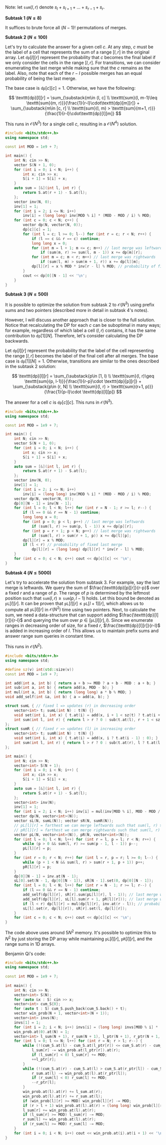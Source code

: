 Note: let $\texttt{sum}(l, r)$ denote $s_l + s_{l+1} + \dots + s_{r-1} + s_r$.

**Subtask 1 ($N\leq 8$)**

It suffices to brute force all $(N-1)!$ permutations of merges.

**Subtask 2 ($N\leq 100$)**

Let's try to calculate the answer for a given cell $c$. At any step, $c$ must be
the label of a cell that represents the sum of a range $[l, r]$ in the original
array. Let $\texttt{dp}[l][r]$ represent the probability that $c$ becomes the
final label if we only consider the cells in the range $[l, r]$. For
transitions, we can consider enumerating the last merge while making sure that
the $c$ remains as the label. Also, note that each of the $r-l$ possible merges
has an equal probability of being the last merge.

The base case is $\texttt{dp}[c][c] = 1$. Otherwise, we have the following:

$$
\texttt{dp}[l][r] =
\sum_{\substack{m\in (l, c] \\ \texttt{sum}(l, m-1)\leq \texttt{sum}(m, r)}}{\frac{1}{r-l}\cdot\texttt{dp}[m][r]} +
\sum_{\substack{m\in [c, r] \\ \texttt{sum}(l, m) > \texttt{sum}(m+1, r)}}{\frac{1}{r-l}\cdot\texttt{dp}[l][m]}
$$

This runs in $\mathcal O(N^3)$ for a single cell $c$, resulting in a
$\mathcal O(N^4)$ solution.

```cpp
#include <bits/stdc++.h>
using namespace std;

const int MOD = 1e9 + 7;

int main() {
    int N; cin >> N;
    vector S(N + 1, 0);
    for (int i = 0; i < N; i++) {
        int x; cin >> x;
        S[i + 1] = S[i] + x;
    }
    auto sum = [&](int l, int r) {
        return S.at(r + 1) - S.at(l);
    };
    vector inv(N, 0);
    inv[1] = 1;
    for (int i = 2; i <= N; i++)
        inv[i] = (long long) inv[MOD % i] * (MOD - MOD / i) % MOD;
    for (int c = 0; c < N; c++) {
        vector dp(N, vector(N, 0));
        dp[c][c] = 1;
        for (int l = c; l >= 0; l--) for (int r = c; r < N; r++) {
            if (l == c && r == c) continue;
            long long x = 0;
            for (int m = l + 1; m <= c; m++) // last merge was leftwards
                if (sum(m, r) >= sum(l, m - 1)) x += dp[m][r];
            for (int m = c; m < r; m++) // last merge was rightwards
                if (sum(l, m) > sum(m + 1, r)) x += dp[l][m]; 
            dp[l][r] = x % MOD * inv[r - l] % MOD; // probability of fixed last merge
        }
        cout << dp[0][N - 1] << '\n';
    }
}
```

**Subtask 3 ($N\leq 500$)**

It is possible to optimize the solution from subtask 2 to $\mathcal O(N^3)$
using prefix sums and two pointers (described more in detail in subtask 4's
notes).

However, I will discuss another approach that is closer to the full solution.
Notice that recalculating the DP for each $c$ can be suboptimal in many ways;
for example, regardless of which label a cell $(l, r)$ contains, it has the same
contribution to $\texttt{dp}[1][N]$. Therefore, let's consider calculating the
DP backwards.

Let $\texttt{dp}[l][r]$ represent the probability that the label of the cell
representing the range $[l, r]$ becomes the label of the final cell after all
merges. The base case is $\texttt{dp}[1][N] = 1$. Otherwise, transitions are
similar to the ones described in the subtask 2 solution:

$$
\texttt{dp}[l][r] =
\sum_{\substack{p\in [1, l) \\ \texttt{sum}(l, r)\geq \texttt{sum}(p, l-1)}}{\frac{1}{r-p}\cdot \texttt{dp}[p][r]} +
\sum_{\substack{p\in (r, N] \\ \texttt{sum}(l, r) > \texttt{sum}(r+1, p)}}{\frac{1}{p-l}\cdot \texttt{dp}[l][p]}
$$

The answer for a cell $c$ is $\texttt{dp}[c][c]$. This runs in
$\mathcal O(N^3)$.

```cpp
#include <bits/stdc++.h>
using namespace std;

const int MOD = 1e9 + 7;

int main() {
    int N; cin >> N;
    vector S(N + 1, 0);
    for (int i = 0; i < N; i++) {
        int x; cin >> x;
        S[i + 1] = S[i] + x;
    }
    auto sum = [&](int l, int r) {
        return S.at(r + 1) - S.at(l);
    };
    vector inv(N, 0);
    inv[1] = 1;
    for (int i = 2; i <= N; i++)
        inv[i] = (long long) inv[MOD % i] * (MOD - MOD / i) % MOD;
    vector dp(N, vector(N, 0));
    dp[0][N - 1] = inv[N - 1];
    for (int l = 0; l < N; l++) for (int r = N - 1; r >= l; r--) {
        if (l == 0 && r == N - 1) continue;
        long long x = 0;
        for (int p = 0; p < l; p++) // last merge was leftwards
            if (sum(l, r) >= sum(p, l - 1)) x += dp[p][r];
        for (int p = r + 1; p < N; p++) // last merge was rightwards
            if (sum(l, r) > sum(r + 1, p)) x += dp[l][p];
        dp[l][r] = x % MOD;
        if (l < r) // probability of fixed last merge
            dp[l][r] = (long long) dp[l][r] * inv[r - l] % MOD;
    }
    for (int c = 0; c < N; c++) cout << dp[c][c] << '\n';
}
```

**Subtask 4 $(N\leq 5000$)**

Let's try to accelerate the solution from subtask 3. For example, say the last
merge is leftwards. We query the sum of $\frac{\texttt{dp}[p][r]}{r-p}$ over a
fixed $r$ and a range of $p$. The range of $p$ is determined by the leftmost
position such that $\texttt{sum}(l, r)\geq \texttt{sum}(p, l-1)$ holds. Let this
bound be denoted as $\texttt{pL}[l][r]$. It can be proven that
$\texttt{pL}[l][r]\leq \texttt{pL}[l+1][r]$, which allows us to compute all
$\texttt{pL}[l][r]$ in $\mathcal O(N^2)$ time using two pointers. Next, to
calculate the sum, we need a data-structure that can support adding
$\frac{\texttt{dp}[l][r]}{r-l}$ and querying the sum over
$p\in [\texttt{pL}[l][r], l)$. Since we enumerate ranges in decreasing order of
size, for a fixed $r$, $\frac{\texttt{dp}[l][r]}{r-l}$ is added in increasing
order of $l$. This allows us to maintain prefix sums and answer range sum
queries in constant time.

This runs in $\mathcal O(N^2)$.

```cpp
#include <bits/stdc++.h>
using namespace std;

#define sz(v) int(std::size(v))
const int MOD = 1e9 + 7;

int add(int a, int b) { return a + b >= MOD ? a + b - MOD : a + b; }
int sub(int a, int b) { return add(a, MOD - b); }
int mul(int a, int b) { return (long long) a * b % MOD; }
void add_self(int &a, int b) { a = add(a, b); }

struct sumL { // fixed l => updates (r) in decreasing order
    vector<int> t; sumL(int N) : t(N) {}
    void set(int i, int x) { t.at(i) = add(x, i + 1 < sz(t) ? t.at(i + 1) : 0); }
    int sum(int l, int r) { return l > r ? 0 : sub(t.at(l), r + 1 < sz(t) ? t.at(r + 1) : 0); }
};
struct sumR { // fixed r => updates (l) in increasing order
    vector<int> t; sumR(int N) : t(N) {}
    void set(int i, int x) { t.at(i) = add(x, i ? t.at(i - 1) : 0); }
    int sum(int l, int r) { return l > r ? 0 : sub(t.at(r), l ? t.at(l - 1) : 0); }
};

int main() {
    int N; cin >> N;
    vector<int> S(N + 1);
    for (int i = 0; i < N; i++) {
        int x; cin >> x;
        S[i + 1] = S[i] + x;
    }
    auto sum = [&](int l, int r) {
        return S.at(r + 1) - S.at(l);
    };
    vector<int> inv(N);
    inv[1] = 1;
    for (int i = 2; i < N; i++) inv[i] = mul(inv[MOD % i], MOD - MOD / i);
    vector dp(N, vector<int>(N));
    vector sL(N, sumL(N)); vector sR(N, sumR(N));
    // pL[l][r] = farthest we can merge leftwards such that sum(l, r) >= sum(p, l-1)
    // pR[l][r] = farthest we can merge rightwards such that sum(l, r) > sum(r+1, p)
    vector pL(N, vector<int>(N)), pR(N, vector<int>(N));
    for (int l = 0; l < N; l++) for (int r = l, p = l; r < N; r++) {
        while (p > 0 && sum(l, r) >= sum(p - 1, l - 1)) p--;
        pL[l][r] = p;
    }
    for (int r = 0; r < N; r++) for (int l = r, p = r; l >= 0; l--) {
        while (p + 1 < N && sum(l, r) > sum(r + 1, p + 1)) p++;
        pR[l][r] = p;
    }
    dp[0][N - 1] = inv.at(N - 1);
    sL[0].set(N - 1, dp[0][N - 1]), sR[N - 1].set(0, dp[0][N - 1]);
    for (int l = 0; l < N; l++) for (int r = N - 1; r >= l; r--) {
        if (l == 0 && r == N - 1) continue;
        add_self(dp[l][r], sR[r].sum(pL[l][r], l - 1)); // last merge was leftwards
        add_self(dp[l][r], sL[l].sum(r + 1, pR[l][r])); // last merge was rightwards
        if (l < r) dp[l][r] = mul(dp[l][r], inv.at(r - l)); // probability of fixed last merge
        sL[l].set(r, dp[l][r]), sR[r].set(l, dp[l][r]);
    }
    for (int c = 0; c < N; c++) cout << dp[c][c] << '\n';
}
```

The code above uses around $5N^2$ memory. It's possible to optimize this to
$N^2$ by just storing the DP array while maintaining $\texttt{pL}[l][r]$,
$\texttt{pR}[l][r]$, and the range sums in 1D arrays. 

Benjamin Qi's code:

```cpp
#include <bits/stdc++.h>
using namespace std;
 
const int MOD = 1e9 + 7;
 
int main() {
    int N; cin >> N;
    vector<int> S(N);
    for (auto &x : S) cin >> x;
    vector<int> cum_S{0};
    for (auto t : S) cum_S.push_back(cum_S.back() + t);
    vector win_prob(N + 1, vector<int>(N + 1));
    vector<int> invs(N);
    invs[1] = 1;
    for (int i = 2; i < N; i++) invs[i] = (long long) invs[MOD % i] * (MOD - MOD / i) % MOD;
    win_prob.at(0).at(N) = 1;
    vector<int> l_sum(N + 1), r_sum(N + 1), l_ptr(N + 1), r_ptr(N + 1, N);
    for (int l = 0; l <= N; l++) for (int r = N; r > l; r--) {
        while (!(cum_S.at(l) - cum_S.at(l_ptr[r]) <= cum_S.at(r) - cum_S.at(l))) {
            l_sum[r] -= win_prob.at(l_ptr[r]).at(r);
            if (l_sum[r] < 0) l_sum[r] += MOD;
            ++l_ptr[r];
        }
        while (!(cum_S.at(r) - cum_S.at(l) > cum_S.at(r_ptr[l]) - cum_S.at(r))) {
            r_sum.at(l) -= win_prob.at(l).at(r_ptr[l]);
            if (r_sum[l] < 0) r_sum[l] += MOD;
            --r_ptr[l];
        }
        win_prob.at(l).at(r) += l_sum.at(r);
        win_prob.at(l).at(r) += r_sum.at(l);
        if (win_prob[l][r] >= MOD) win_prob[l][r] -= MOD;
        if (r > l + 1) win_prob.at(l).at(r) = (long long) win_prob[l][r] * invs.at(r - l - 1) % MOD;
        l_sum[r] += win_prob.at(l).at(r);
        if (l_sum[r] >= MOD) l_sum[r] -= MOD;
        r_sum[l] += win_prob.at(l).at(r);
        if (r_sum[l] >= MOD) r_sum[l] -= MOD;
    }
    for (int i = 0; i < N; i++) cout << win_prob.at(i).at(i + 1) << '\n';
}
```
